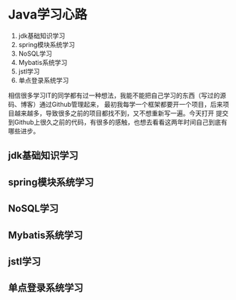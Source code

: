 # Java学习心路

1. jdk基础知识学习
2. spring模块系统学习
3. NoSQL学习
4. Mybatis系统学习
5. jstl学习
6. 单点登录系统学习

相信很多学习IT的同学都有过一种想法，我能不能把自己学习的东西（写过的源码、博客）通过Github管理起来，
最初我每学一个框架都要开一个项目，后来项目越来越多，导致很多之前的项目都找不到，又不想重新写一遍。今天打开
提交到Github上很久之前的代码，有很多的感触，也想去看看这两年时间自己到底有哪些进步。

## jdk基础知识学习

## spring模块系统学习

## NoSQL学习

## Mybatis系统学习

## jstl学习

## 单点登录系统学习